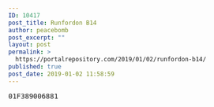 ```yaml
---
ID: 10417
post_title: Runfordon B14
author: peacebomb
post_excerpt: ""
layout: post
permalink: >
  https://portalrepository.com/2019/01/02/runfordon-b14/
published: true
post_date: 2019-01-02 11:58:59
---
```

<pre>01F389006881</pre>